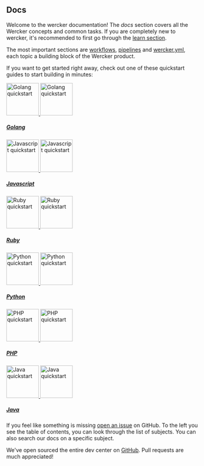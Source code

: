 ## Docs

Welcome to the wercker documentation! The *docs* section covers all the Wercker
concepts and common tasks. If you are completely new to wercker, it's
recommended to first go through the [learn
section](http://devcenter.wercker.com/learn/basics/introduction.html).

The most important sections are [workflows](/docs/workflows/index.html),
[pipelines](/docs/pipelines/index.html) and
[wercker.yml](/docs/wercker-yml/index.html), each topic a building block of the
Wercker product.


If you want to get started right away, check out one of these quickstart guides
to start building in minutes:

<section class="flex-outer quickstart-links">
  <div class="flex-inner">
    <div class="quickstart-links-holder">
      <a href="/quickstarts/building/golang.html" class="quickstart-links-item" id="quickstart-link-golang">
        <span class="quickstart-logo">
          <img src="/images/quickstarts-golang.png" width="85" height="85" alt="Golang quickstart">
          <img src="/images/quickstarts-golang.png" width="85" height="85" alt="Golang quickstart">
        </span>
        <h5>Golang</h5>
      </a>
      <a href="/quickstarts/building/javascript.html" class="quickstart-links-item" id="quickstart-link-javascript">
        <span class="quickstart-logo">
          <img src="/images/quickstarts-javascript.png" width="85" height="85" alt="Javascript quickstart">
          <img src="/images/quickstarts-javascript.png" width="85" height="85" alt="Javascript quickstart">
        </span>
        <h5>Javascript</h5>
      </a>
      <a href="/quickstarts/building/ruby.html" class="quickstart-links-item" id="quickstart-link-ruby">
        <span class="quickstart-logo">
          <img src="/images/quickstarts-ruby.png" width="85" height="85" alt="Ruby quickstart">
          <img src="/images/quickstarts-ruby.png" width="85" height="85" alt="Ruby quickstart">
        </span>
        <h5>Ruby</h5>
      </a>
      <a href="/quickstarts/building/python.html" class="quickstart-links-item" id="quickstart-link-python">
        <span class="quickstart-logo">
          <img src="/images/quickstarts-python.png" width="85" height="85" alt="Python quickstart">
          <img src="/images/quickstarts-python.png" width="85" height="85" alt="Python quickstart">
        </span>
        <h5>Python</h5>
      </a>
      <a href="/quickstarts/building/php.html" class="quickstart-links-item" id="quickstart-link-php">
        <span class="quickstart-logo">
          <img src="/images/quickstarts-php.png" width="85" height="85" alt="PHP quickstart">
          <img src="/images/quickstarts-php.png" width="85" height="85" alt="PHP quickstart">
        </span>
        <h5>PHP</h5>
      </a>
      <a href="/quickstarts/building/java.html" class="quickstart-links-item" id="quickstart-link-java">
        <span class="quickstart-logo">
          <img src="/images/quickstarts-java.png" width="85" height="85" alt="Java quickstart">
          <img src="/images/quickstarts-java.png" width="85" height="85" alt="Java quickstart">
        </span>
        <h5>Java</h5>
      </a>
    </div>
  </div>
</section>

If you feel like something is missing
[open an issue](https://github.com/wercker/docs/issues) on GitHub. To the left
you see the table of contents, you can look through the list of subjects. You can
also search our docs on a specific subject.

We've open sourced the entire dev center on [GitHub](https://github.com/wercker/docs/).
Pull requests are much appreciated!
